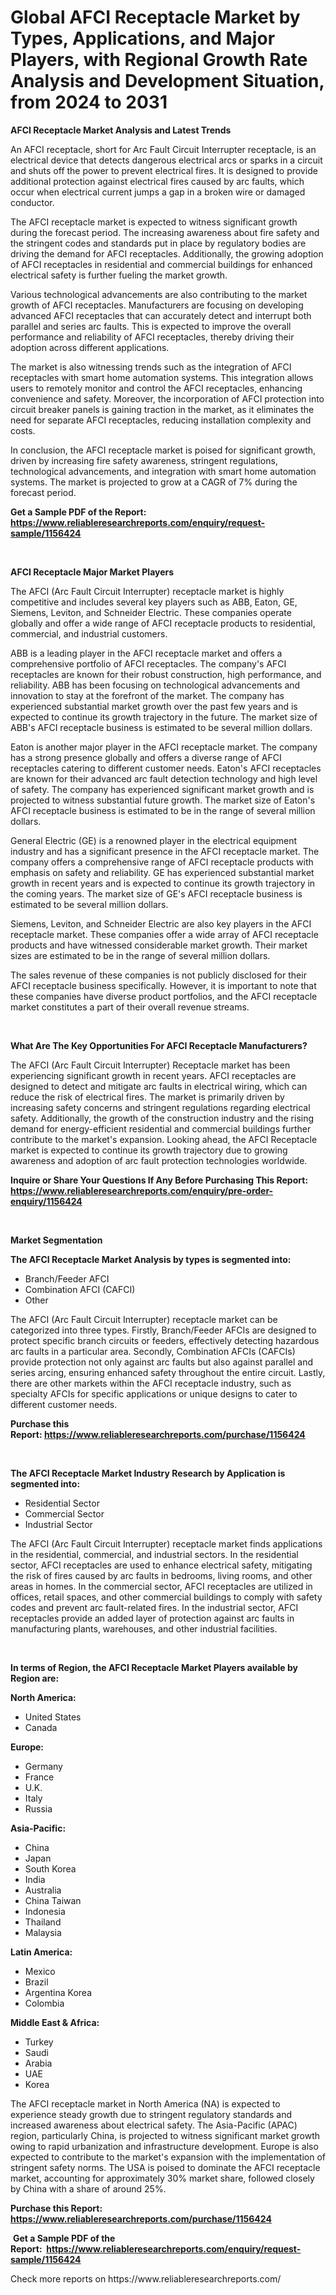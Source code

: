 <p><h1>Global AFCI Receptacle Market by Types, Applications, and Major Players, with Regional Growth Rate Analysis and Development Situation, from 2024 to 2031</h1></p><p><strong>AFCI Receptacle Market Analysis and Latest Trends</strong></p>
<p><p>An AFCI receptacle, short for Arc Fault Circuit Interrupter receptacle, is an electrical device that detects dangerous electrical arcs or sparks in a circuit and shuts off the power to prevent electrical fires. It is designed to provide additional protection against electrical fires caused by arc faults, which occur when electrical current jumps a gap in a broken wire or damaged conductor.</p><p>The AFCI receptacle market is expected to witness significant growth during the forecast period. The increasing awareness about fire safety and the stringent codes and standards put in place by regulatory bodies are driving the demand for AFCI receptacles. Additionally, the growing adoption of AFCI receptacles in residential and commercial buildings for enhanced electrical safety is further fueling the market growth.</p><p>Various technological advancements are also contributing to the market growth of AFCI receptacles. Manufacturers are focusing on developing advanced AFCI receptacles that can accurately detect and interrupt both parallel and series arc faults. This is expected to improve the overall performance and reliability of AFCI receptacles, thereby driving their adoption across different applications.</p><p>The market is also witnessing trends such as the integration of AFCI receptacles with smart home automation systems. This integration allows users to remotely monitor and control the AFCI receptacles, enhancing convenience and safety. Moreover, the incorporation of AFCI protection into circuit breaker panels is gaining traction in the market, as it eliminates the need for separate AFCI receptacles, reducing installation complexity and costs.</p><p>In conclusion, the AFCI receptacle market is poised for significant growth, driven by increasing fire safety awareness, stringent regulations, technological advancements, and integration with smart home automation systems. The market is projected to grow at a CAGR of 7% during the forecast period.</p></p>
<p><strong>Get a Sample PDF of the Report:&nbsp; <a href="https://www.reliableresearchreports.com/enquiry/request-sample/1156424">https://www.reliableresearchreports.com/enquiry/request-sample/1156424</a></strong></p>
<p>&nbsp;</p>
<p><strong>AFCI Receptacle Major Market Players</strong></p>
<p><p>The AFCI (Arc Fault Circuit Interrupter) receptacle market is highly competitive and includes several key players such as ABB, Eaton, GE, Siemens, Leviton, and Schneider Electric. These companies operate globally and offer a wide range of AFCI receptacle products to residential, commercial, and industrial customers.</p><p>ABB is a leading player in the AFCI receptacle market and offers a comprehensive portfolio of AFCI receptacles. The company's AFCI receptacles are known for their robust construction, high performance, and reliability. ABB has been focusing on technological advancements and innovation to stay at the forefront of the market. The company has experienced substantial market growth over the past few years and is expected to continue its growth trajectory in the future. The market size of ABB's AFCI receptacle business is estimated to be several million dollars.</p><p>Eaton is another major player in the AFCI receptacle market. The company has a strong presence globally and offers a diverse range of AFCI receptacles catering to different customer needs. Eaton's AFCI receptacles are known for their advanced arc fault detection technology and high level of safety. The company has experienced significant market growth and is projected to witness substantial future growth. The market size of Eaton's AFCI receptacle business is estimated to be in the range of several million dollars.</p><p>General Electric (GE) is a renowned player in the electrical equipment industry and has a significant presence in the AFCI receptacle market. The company offers a comprehensive range of AFCI receptacle products with emphasis on safety and reliability. GE has experienced substantial market growth in recent years and is expected to continue its growth trajectory in the coming years. The market size of GE's AFCI receptacle business is estimated to be several million dollars.</p><p>Siemens, Leviton, and Schneider Electric are also key players in the AFCI receptacle market. These companies offer a wide array of AFCI receptacle products and have witnessed considerable market growth. Their market sizes are estimated to be in the range of several million dollars.</p><p>The sales revenue of these companies is not publicly disclosed for their AFCI receptacle business specifically. However, it is important to note that these companies have diverse product portfolios, and the AFCI receptacle market constitutes a part of their overall revenue streams.</p></p>
<p>&nbsp;</p>
<p><strong>What Are The Key Opportunities For AFCI Receptacle Manufacturers?</strong></p>
<p><p>The AFCI (Arc Fault Circuit Interrupter) Receptacle market has been experiencing significant growth in recent years. AFCI receptacles are designed to detect and mitigate arc faults in electrical wiring, which can reduce the risk of electrical fires. The market is primarily driven by increasing safety concerns and stringent regulations regarding electrical safety. Additionally, the growth of the construction industry and the rising demand for energy-efficient residential and commercial buildings further contribute to the market's expansion. Looking ahead, the AFCI Receptacle market is expected to continue its growth trajectory due to growing awareness and adoption of arc fault protection technologies worldwide.</p></p>
<p><strong>Inquire or Share Your Questions If Any Before Purchasing This Report: <a href="https://www.reliableresearchreports.com/enquiry/pre-order-enquiry/1156424">https://www.reliableresearchreports.com/enquiry/pre-order-enquiry/1156424</a></strong></p>
<p>&nbsp;</p>
<p><strong>Market Segmentation</strong></p>
<p><strong>The AFCI Receptacle Market Analysis by types is segmented into:</strong></p>
<p><ul><li>Branch/Feeder AFCI</li><li>Combination AFCI (CAFCI)</li><li>Other</li></ul></p>
<p><p>The AFCI (Arc Fault Circuit Interrupter) receptacle market can be categorized into three types. Firstly, Branch/Feeder AFCIs are designed to protect specific branch circuits or feeders, effectively detecting hazardous arc faults in a particular area. Secondly, Combination AFCIs (CAFCIs) provide protection not only against arc faults but also against parallel and series arcing, ensuring enhanced safety throughout the entire circuit. Lastly, there are other markets within the AFCI receptacle industry, such as specialty AFCIs for specific applications or unique designs to cater to different customer needs.</p></p>
<p><strong>Purchase this Report:&nbsp;<a href="https://www.reliableresearchreports.com/purchase/1156424">https://www.reliableresearchreports.com/purchase/1156424</a></strong></p>
<p>&nbsp;</p>
<p><strong>The AFCI Receptacle Market Industry Research by Application is segmented into:</strong></p>
<p><ul><li>Residential Sector</li><li>Commercial Sector</li><li>Industrial Sector</li></ul></p>
<p><p>The AFCI (Arc Fault Circuit Interrupter) receptacle market finds applications in the residential, commercial, and industrial sectors. In the residential sector, AFCI receptacles are used to enhance electrical safety, mitigating the risk of fires caused by arc faults in bedrooms, living rooms, and other areas in homes. In the commercial sector, AFCI receptacles are utilized in offices, retail spaces, and other commercial buildings to comply with safety codes and prevent arc fault-related fires. In the industrial sector, AFCI receptacles provide an added layer of protection against arc faults in manufacturing plants, warehouses, and other industrial facilities.</p></p>
<p>&nbsp;</p>
<p><strong>In terms of Region, the AFCI Receptacle Market Players available by Region are:</strong></p>
<p>
    <p> <strong> North America: </strong>
        <ul>
            <li>United States</li>
            <li>Canada</li>
        </ul>
        </p> 
    <p> <strong> Europe: </strong>
        <ul>
            <li>Germany</li>
            <li>France</li>
            <li>U.K.</li>
            <li>Italy</li>
            <li>Russia</li>
        </ul>
        </p> 
    <p> <strong> Asia-Pacific: </strong>
        <ul>
            <li>China</li>
            <li>Japan</li>
            <li>South Korea</li>
            <li>India</li>
            <li>Australia</li>
            <li>China Taiwan</li>
            <li>Indonesia</li>
            <li>Thailand</li>
            <li>Malaysia</li>
        </ul>
        </p> 
    <p> <strong> Latin America: </strong>
        <ul>
            <li>Mexico</li>
            <li>Brazil</li>
            <li>Argentina Korea</li>
            <li>Colombia</li>
        </ul>
        </p> 
    <p> <strong> Middle East & Africa: </strong>
        <ul>
            <li>Turkey</li>
            <li>Saudi</li>
            <li>Arabia</li>
            <li>UAE</li>
            <li>Korea</li>
        </ul>
    </p>
    </p>
<p><p>The AFCI receptacle market in North America (NA) is expected to experience steady growth due to stringent regulatory standards and increased awareness about electrical safety. The Asia-Pacific (APAC) region, particularly China, is projected to witness significant market growth owing to rapid urbanization and infrastructure development. Europe is also expected to contribute to the market's expansion with the implementation of stringent safety norms. The USA is poised to dominate the AFCI receptacle market, accounting for approximately 30% market share, followed closely by China with a share of around 25%.</p></p>
<p><strong>Purchase this Report: <a href="https://www.reliableresearchreports.com/purchase/1156424">https://www.reliableresearchreports.com/purchase/1156424</a></strong></p>
<p>&nbsp;<strong>Get a Sample PDF of the Report:&nbsp;&nbsp;<a href="https://www.reliableresearchreports.com/enquiry/request-sample/1156424">https://www.reliableresearchreports.com/enquiry/request-sample/1156424</a></strong></p>
<p><strong></strong></p>
<p>Check more reports on https://www.reliableresearchreports.com/</p>